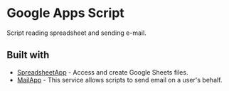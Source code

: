 # Google Apps Script
Script reading spreadsheet and sending e-mail.
## Built with
* [SpreadsheetApp](https://developers.google.com/google-ads/scripts/docs/examples/spreadsheetapp) - Access and create Google Sheets files. 
* [MailApp](https://developers.google.com/apps-script/reference/mail/) - This service allows scripts to send email on a user's behalf.